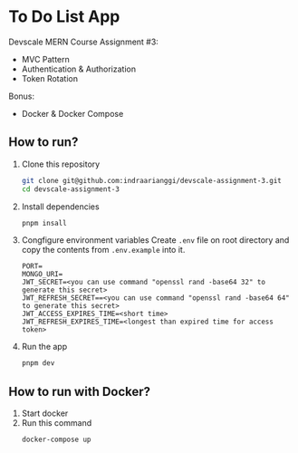 # To Do List App

Devscale MERN Course Assignment #3:
- MVC Pattern
- Authentication & Authorization
- Token Rotation

Bonus:
- Docker & Docker Compose

## How to run?

1. Clone this repository

    ```bash
    git clone git@github.com:indraarianggi/devscale-assignment-3.git
    cd devscale-assignment-3
    ```

2. Install dependencies

    ```bash
    pnpm insall
    ```

3. Congfigure environment variables
    Create `.env` file on root directory and copy the contents from `.env.example` into it.

    ```javasscript
    PORT=
    MONGO_URI=
    JWT_SECRET=<you can use command "openssl rand -base64 32" to generate this secret>
    JWT_REFRESH_SECRET==<you can use command "openssl rand -base64 64" to generate this secret>
    JWT_ACCESS_EXPIRES_TIME=<short time>
    JWT_REFRESH_EXPIRES_TIME=<longest than expired time for access token>
    ```

4. Run the app

    ```bash
    pnpm dev
    ```

## How to run with Docker?

1. Start docker
2. Run this command
    ```bash
    docker-compose up
    ```